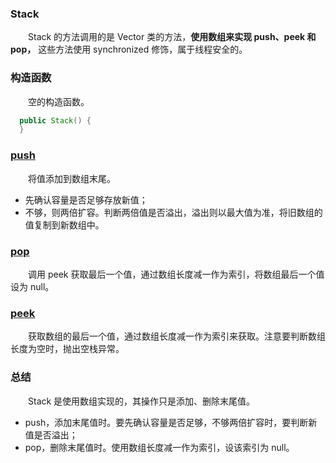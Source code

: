 ### Stack
　　Stack 的方法调用的是 Vector 类的方法，**使用数组来实现 push、peek 和 pop，** 这些方法使用 synchronized 修饰，属于线程安全的。

### 构造函数
　　空的构造函数。

```java
  public Stack() {
  }
```

### [push](https://github.com/martin-1992/Java-Collection-Source-Code/blob/master/Stack/push.md)
　　将值添加到数组末尾。

- 先确认容量是否足够存放新值；
- 不够，则两倍扩容。判断两倍值是否溢出，溢出则以最大值为准，将旧数组的值复制到新数组中。

### [pop](https://github.com/martin-1992/Java-Collection-Source-Code/blob/master/Stack/pop.md)
　　调用 peek 获取最后一个值，通过数组长度减一作为索引，将数组最后一个值设为 null。

### [peek](https://github.com/martin-1992/Java-Collection-Source-Code/blob/master/Stack/peek.md)
　　获取数组的最后一个值，通过数组长度减一作为索引来获取。注意要判断数组长度为空时，抛出空栈异常。

### 总结
　　Stack 是使用数组实现的，其操作只是添加、删除末尾值。

- push，添加末尾值时。要先确认容量是否足够，不够两倍扩容时，要判断新值是否溢出；
- pop，删除末尾值时。使用数组长度减一作为索引，设该索引为 null。
